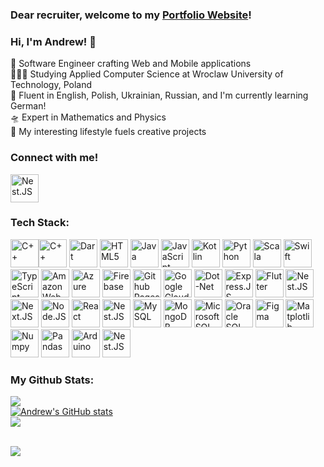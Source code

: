### Dear recruiter, welcome to my [Portfolio Website](https://andrewvergun.github.io/portfolio-website/portfolio-website/)!

### Hi, I'm Andrew! 👋

🚀 Software Engineer crafting Web and Mobile applications <br/>
👨🏻‍🎓 Studying Applied Computer Science at Wroclaw University of Technology, Poland <br/>
🦜 Fluent in English, Polish, Ukrainian, Russian, and I'm currently learning German! <br/>
🛸 Expert in Mathematics and Physics <br/>
🎢 My interesting lifestyle fuels creative projects

### Connect with me!
<img src="https://cdn.jsdelivr.net/gh/devicons/devicon@latest/icons/linkedin/linkedin-original.svg" alt="Nest.JS" style="width: 45px; height: 45px;" />

### Tech Stack:
<img src="https://cdn.jsdelivr.net/gh/devicons/devicon@latest/icons/cplusplus/cplusplus-original.svg" alt="C++" style="width: 45px; height: 45px;"><img src="https://cdn.jsdelivr.net/gh/devicons/devicon@latest/icons/css3/css3-original.svg" alt="C++" style="width: 45px; height: 45px;" />
<img src="https://cdn.jsdelivr.net/gh/devicons/devicon@latest/icons/dart/dart-original.svg" alt="Dart" style="width: 45px; height: 45px;" />
<img src="https://cdn.jsdelivr.net/gh/devicons/devicon@latest/icons/html5/html5-original.svg" alt="HTML5" style="width: 45px; height: 45px;" />
<img src="https://cdn.jsdelivr.net/gh/devicons/devicon@latest/icons/java/java-original.svg" alt="Java" style="width: 45px; height: 45px;" />
<img src="https://cdn.jsdelivr.net/gh/devicons/devicon@latest/icons/javascript/javascript-original.svg" alt="JavaScript" style="width: 45px; height: 45px;" />
<img src="https://cdn.jsdelivr.net/gh/devicons/devicon@latest/icons/kotlin/kotlin-original.svg" alt="Kotlin" style="width: 45px; height: 45px;" />
<img src="https://cdn.jsdelivr.net/gh/devicons/devicon@latest/icons/python/python-original.svg" alt="Python" style="width: 45px; height: 45px;" />
<img src="https://cdn.jsdelivr.net/gh/devicons/devicon@latest/icons/scala/scala-original.svg" alt="Scala" style="width: 45px; height: 45px;" />
<img src="https://cdn.jsdelivr.net/gh/devicons/devicon@latest/icons/swift/swift-original.svg" alt="Swift" style="width: 45px; height: 45px;" />
<img src="https://cdn.jsdelivr.net/gh/devicons/devicon@latest/icons/typescript/typescript-original.svg" alt="TypeScript" style="width: 45px; height: 45px;" />
<img src="https://cdn.jsdelivr.net/gh/devicons/devicon@latest/icons/amazonwebservices/amazonwebservices-original-wordmark.svg" alt="Amazon Web Services" style="width: 45px; height: 45px;" />
<img src="https://cdn.jsdelivr.net/gh/devicons/devicon@latest/icons/azure/azure-original.svg" alt="Azure" style="width: 45px; height: 45px;" />
<img src="https://cdn.jsdelivr.net/gh/devicons/devicon@latest/icons/firebase/firebase-original.svg" alt="Firebase" style="width: 45px; height: 45px;" />
<img src="https://cdn.jsdelivr.net/gh/devicons/devicon@latest/icons/github/github-original.svg" alt="Github Pages" style="width: 45px; height: 45px;" />
<img src="https://cdn.jsdelivr.net/gh/devicons/devicon@latest/icons/googlecloud/googlecloud-original.svg" alt="Google Cloud" style="width: 45px; height: 45px;" />
<img src="https://cdn.jsdelivr.net/gh/devicons/devicon@latest/icons/dot-net/dot-net-original-wordmark.svg" alt="Dot-Net" style="width: 45px; height: 45px;" />
<img src="https://cdn.jsdelivr.net/gh/devicons/devicon@latest/icons/express/express-original.svg" alt="Express.JS" style="width: 45px; height: 45px;" />
<img src="https://cdn.jsdelivr.net/gh/devicons/devicon@latest/icons/flutter/flutter-original.svg" alt="Flutter" style="width: 45px; height: 45px;" />
<img src="https://cdn.jsdelivr.net/gh/devicons/devicon@latest/icons/nestjs/nestjs-original.svg" alt="Nest.JS" style="width: 45px; height: 45px;" />
<img src="https://cdn.jsdelivr.net/gh/devicons/devicon@latest/icons/nextjs/nextjs-original.svg" alt="Next.JS" style="width: 45px; height: 45px;" />
<img src="https://cdn.jsdelivr.net/gh/devicons/devicon@latest/icons/nodejs/nodejs-original.svg" alt="Node.JS" style="width: 45px; height: 45px;" />
<img src="https://cdn.jsdelivr.net/gh/devicons/devicon@latest/icons/react/react-original.svg" alt="React" style="width: 45px; height: 45px;" />
<img src="https://cdn.jsdelivr.net/gh/devicons/devicon@latest/icons/postgresql/postgresql-original.svg" alt="Nest.JS" style="width: 45px; height: 45px;" />
<img src="https://cdn.jsdelivr.net/gh/devicons/devicon@latest/icons/mysql/mysql-original.svg" alt="MySQL" style="width: 45px; height: 45px;" />
<img src="https://cdn.jsdelivr.net/gh/devicons/devicon@latest/icons/mongodb/mongodb-original.svg" alt="MongoDB" style="width: 45px; height: 45px;" />
<img src="https://cdn.jsdelivr.net/gh/devicons/devicon@latest/icons/microsoftsqlserver/microsoftsqlserver-original-wordmark.svg" alt="Microsoft SQL Server" style="width: 45px; height: 45px;" />
<img src="https://cdn.jsdelivr.net/gh/devicons/devicon@latest/icons/oracle/oracle-original.svg" alt="Oracle SQL Server" style="width: 45px; height: 45px;"/>
<img src="https://cdn.jsdelivr.net/gh/devicons/devicon@latest/icons/figma/figma-original.svg" alt="Figma" style="width: 45px; height: 45px;" />
<img src="https://cdn.jsdelivr.net/gh/devicons/devicon@latest/icons/matplotlib/matplotlib-original.svg" alt="Matplotlib" style="width: 45px; height: 45px;" />
<img src="https://cdn.jsdelivr.net/gh/devicons/devicon@latest/icons/numpy/numpy-original.svg" alt="Numpy" style="width: 45px; height: 45px;" />
<img src="https://cdn.jsdelivr.net/gh/devicons/devicon@latest/icons/pandas/pandas-original.svg" alt="Pandas" style="width: 45px; height: 45px;" />
<img src="https://cdn.jsdelivr.net/gh/devicons/devicon@latest/icons/arduino/arduino-original.svg" alt="Arduino" style="width: 45px; height: 45px;" />
<img src="https://cdn.jsdelivr.net/gh/devicons/devicon@latest/icons/raspberrypi/raspberrypi-original.svg" alt="Nest.JS" style="width: 45px; height: 45px;" />
<br/>

### My Github Stats:
![](https://github-readme-stats.vercel.app/api/top-langs/?username=andrewvergun&theme=shadow_green&hide_border=false&include_all_commits=false&count_private=false&layout=compact) <br/>
[![Andrew's GitHub stats](https://github-readme-stats.vercel.app/api?username=andrewvergun&show_icons=true&theme=shadow_green)](https://github.com/andrewvergun/github-readme-stats) <br/>
![](https://github-readme-streak-stats.herokuapp.com/?user=andrewvergun&theme=shadow_green&hide_border=false)<br/>
<br/>


[![](https://visitcount.itsvg.in/api?id=andrewvergun&icon=0&color=1)](https://visitcount.itsvg.in)

<!-- Proudly created with GPRM ( https://gprm.itsvg.in ) -->


